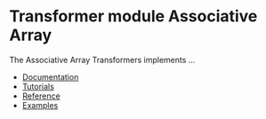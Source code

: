 # Transformer module Associative Array

The Associative Array Transformers implements ...


 - [Documentation](Documentation/README.md)
 - [Tutorials](Documentation/Tutorials.md)
 - [Reference](Documentation/Reference.md)
 - [Examples](Examples)